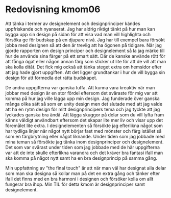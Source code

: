 ---
---
Redovisning kmom06
=========================

Att tänka i termer av designelement och designprinciper kändes uppfriskande och nyanserat. Jag har aldrig riktigt tänkt på hur man kan bygga upp sin design på sidan för att visa vad man vill highlighta och försöka ge för budskap på en djupare nivå. Jag har till exempel bara försökt jobba med designen så att den är trevlig att ha ögonen på tidigare. När jag gjorde rapporten om design principer och designelement så la jag märke till hur de använde sina färger på ett smart sätt. Där de kanske använde rött för att fånga ögat eller någon annan färg som sticker ut lite för att de vill att man ska kolla ditåt. Det fick mig också att tänka steget extra om hemsidor efter att jag hade gjort uppgiften. Att det ligger grundtankar i hur de vill bygga sin design för att förmedla det rätta budskapet.

De andra uppgifterna var ganska tuffa. Att kunna vara kreaktiv när man jobbar med design är en stor fördel eftersom det svåraste för mig var att komma på hur jag ville lägga upp min design. Jag funderade över ganska många olika sätt så som en unity design men det slutade med att jag valde att ha en rytm design för mitt designprincipers tema och jag tyckte att jag lyckades ganska bra ändå. Att lägga skuggor på delar som du vill lyfta fram känns väldigt användbart eftersom det skapar lite mer liv och visar upp det föremålet lite extra. I designelementen så försökte jag efterlikna något som har tydliga linjer när något nytt börjar fast med mönster och färg istället så som en färgbrytning eller något liknande. Under tiden som jag jobbade med mina teman så försökte jag tänka inom designprinciper och designelement. Det som var svårast under tiden som jag jobbade med de här uppgifterna var att de inte skulle efterlikna varandra och det kräver bra fantasi ifall man ska komma på något nytt samt ha en bra designprincip på samma gång.

Min uppfattning av "the final touch" är att när man väl har designat alla delar som man ska designa så kollar man på det en extra gång och tänker efter ifall det finns med en bra harmoni i designen och försöker kolla om allt fungerar bra ihop. Min TIL för detta kmom är designprinciper samt designelement.
